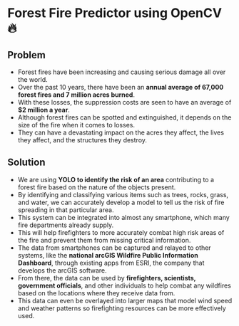 # Forest Fire Predictor using OpenCV :fire:

## Problem
- Forest fires have been increasing and causing serious damage all over the world. 
- Over the past 10 years, there have been an **annual average of 67,000 forest fires and 7 million acres burned**. 
- With these losses, the suppression costs are seen to have an average of **$2 million a year**. 
- Although forest fires can be spotted and extinguished, it depends on the size of the fire when it comes to losses. 
- They can have a devastating impact on the acres they affect, the lives they affect, and the structures they destroy.

## Solution
- We are using **YOLO to identify the risk of an area** contributing to a forest fire based on the nature of the objects present. 
- By identifying and classifying various items such as trees, rocks, grass, and water, we can accurately develop a model to tell us the risk of fire spreading in that particular area. 
- This system can be integrated into almost any smartphone, which many fire departments already supply. 
- This will help firefighters to more accurately combat high risk areas of the fire and prevent them from missing critical information. 
- The data from smartphones can be captured and relayed to other systems, like the **national arcGIS Wildfire Public Information Dashboard**, through existing apps from ESRI, the company that develops the arcGIS software. 
- From there, the data can be used by **firefighters, scientists, government officials**, and other individuals to help combat any wildfires based on the locations where they receive data from. 
- This data can even be overlayed into larger maps that model wind speed and weather patterns so firefighting resources can be more effectively used. 
